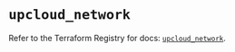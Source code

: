 # `upcloud_network`

Refer to the Terraform Registry for docs: [`upcloud_network`](https://registry.terraform.io/providers/upcloudltd/upcloud/5.1.0/docs/resources/network).
